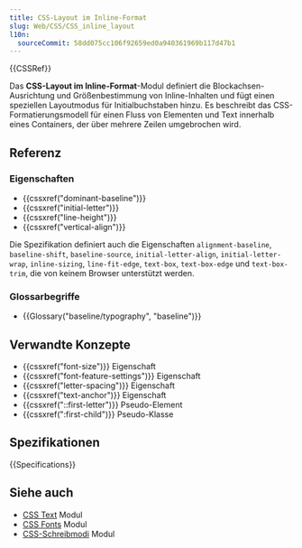 ```yaml
---
title: CSS-Layout im Inline-Format
slug: Web/CSS/CSS_inline_layout
l10n:
  sourceCommit: 58dd075cc106f92659ed0a940361969b117d47b1
---
```


{{CSSRef}}

Das **CSS-Layout im Inline-Format**-Modul definiert die Blockachsen-Ausrichtung und Größenbestimmung von Inline-Inhalten und fügt einen speziellen Layoutmodus für Initialbuchstaben hinzu. Es beschreibt das CSS-Formatierungsmodell für einen Fluss von Elementen und Text innerhalb eines Containers, der über mehrere Zeilen umgebrochen wird.

## Referenz

### Eigenschaften

- {{cssxref("dominant-baseline")}}
- {{cssxref("initial-letter")}}
- {{cssxref("line-height")}}
- {{cssxref("vertical-align")}}

Die Spezifikation definiert auch die Eigenschaften `alignment-baseline`, `baseline-shift`, `baseline-source`, `initial-letter-align`, `initial-letter-wrap`, `inline-sizing`, `line-fit-edge`, `text-box`, `text-box-edge` und `text-box-trim`, die von keinem Browser unterstützt werden.

### Glossarbegriffe

- {{Glossary("baseline/typography", "baseline")}}

## Verwandte Konzepte

- {{cssxref("font-size")}} Eigenschaft
- {{cssxref("font-feature-settings")}} Eigenschaft
- {{cssxref("letter-spacing")}} Eigenschaft
- {{cssxref("text-anchor")}} Eigenschaft
- {{cssxref("::first-letter")}} Pseudo-Element
- {{cssxref(":first-child")}} Pseudo-Klasse

## Spezifikationen

{{Specifications}}

## Siehe auch

- [CSS Text](/de/docs/Web/CSS/CSS_text) Modul
- [CSS Fonts](/de/docs/Web/CSS/CSS_fonts) Modul
- [CSS-Schreibmodi](/de/docs/Web/CSS/CSS_writing_modes) Modul
